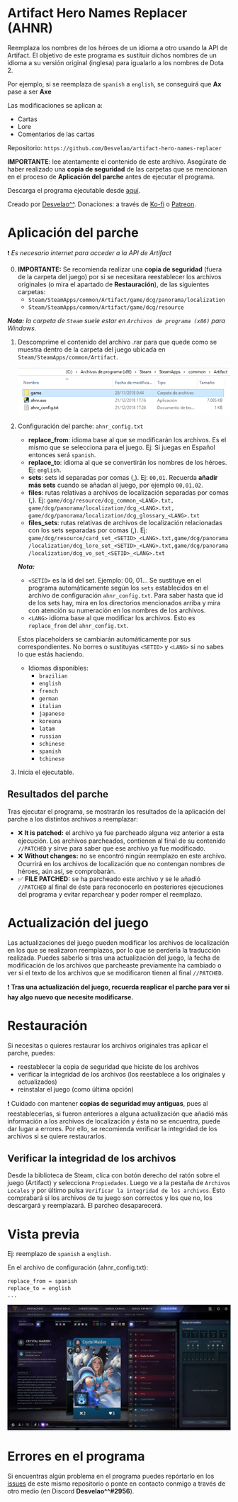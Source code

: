 # Artifact Hero Names Replacer (AHNR)
Reemplaza los nombres de los héroes de un idioma a otro usando la API de Artifact. El objetivo de este programa es sustituir dichos nombres de un idioma a su versión original (inglesa) para igualarlo a los nombres de Dota 2.

Por ejemplo, si se reemplaza de `spanish` a `english`, se conseguirá que **Ax** pase a ser **Axe**

Las modificaciones se aplican a:
-  Cartas
-  Lore
-  Comentarios de las cartas

Repositorio: `https://github.com/Desvelao/artifact-hero-names-replacer`

__**IMPORTANTE**__: lee atentamente el contenido de este archivo. Asegúrate de haber realizado una **copia de seguridad** de las carpetas que se mencionan en el proceso de **Aplicación del parche** antes de ejecutar el programa.

Descarga el programa ejecutable desde [aquí](https://github.com/Desvelao/artifact-hero-names-replacer/releases).

Creado por [Desvelao^^](https://desvelao.github.io/profile/).
Donaciones: a través de [Ko-fi](https://www.ko-fi.com/desvelao) o [Patreon](https://www.patreon.com/desvelao).

# Aplicación del parche

❗ *Es necesario internet para acceder a la API de Artifact*

0. __**IMPORTANTE:**__ Se recomienda realizar una **copia de seguridad** (fuera de la carpeta del juego) por si se necesitara reestablecer los archivos originales (o mira el apartado de **Restauración**), de las siguientes carpetas:
    - `Steam/SteamApps/common/Artifact/game/dcg/panorama/localization`
    - `Steam/SteamApps/common/Artifact/game/dcg/resource`

***Nota:*** *la carpeta de `Steam` suele estar en `Archivos de programa (x86)` para Windows.*

1. Descomprime el contenido del archivo .rar para que quede como se muestra dentro de la carpeta del juego ubicada en `Steam/SteamApps/common/Artifact`.

    ![Instalation](../../img/instalation.jpg)

2. Configuración del parche: `ahnr_config.txt`
    - **replace_from**: idioma base al que se modificarán los archivos. Es el mismo que se selecciona para el juego. Ej: Si juegas en Español entonces será `spanish`.
    - **replace_to**: idioma al que se convertirán los nombres de los héroes. Ej: `english`.
    - **sets**: sets id separadas por comas (,). Ej: `00,01`. Recuerda **añadir más sets** cuando se añadan al juego, por ejemplo `00,01,02`.
    - **files**: rutas relativas a archivos de localización separadas por comas (,). Ej: `
        game/dcg/resource/dcg_common_<LANG>.txt,
        game/dcg/panorama/localization/dcg_<LANG>.txt,
        game/dcg/panorama/localization/dcg_glossary_<LANG>.txt
    `
    - **files_sets**: rutas relativas de archivos de localización relacionadas con los sets separadas por comas (,). Ej: `game/dcg/resource/card_set_<SETID>_<LANG>.txt,game/dcg/panorama/localization/dcg_lore_set_<SETID>_<LANG>.txt,game/dcg/panorama/localization/dcg_vo_set_<SETID>_<LANG>.txt`

    ***Nota:***
    - `<SETID>` es la id del set. Ejemplo: 00, 01... Se sustituye en el programa automáticamente según los `sets` establecidos en el archivo de configuración `ahnr_config.txt`. Para saber hasta que id de los sets hay, mira en los directorios mencionados arriba y mira con atención su numeración en los nombres de los archivos.
    - `<LANG>` idioma base al que modificar los archivos. Esto es `replace_from` del `ahnr_config.txt`.

    Estos placeholders se cambiarán automáticamente por sus correspondientes. No borres o sustituyas `<SETID>` y `<LANG>` si no sabes lo que estás haciendo.

    - Idiomas disponibles:
        - `brazilian`
        - `english`
        - `french`
        - `german`
        - `italian`
        - `japanese`
        - `koreana`
        - `latam`
        - `russian`
        - `schinese`
        - `spanish`
        - `tchinese`

3. Inicia el ejecutable.

## Resultados del parche
Tras ejecutar el programa, se mostrarán los resultados de la aplicación del parche a los distintos archivos a reemplazar:

- ❌ **It is patched:** el archivo ya fue parcheado alguna vez anterior a esta ejecución. Los archivos parcheados, contienen al final de su contenido `//PATCHED` y sirve para saber que ese archivo ya fue modificado.
- ❌ **Without changes:** no se encontró ningún reemplazo en este archivo. Ocurrirá en los archivos de localización que no contengan nombres de héroes, aún así, se comprobarán.
- ✅ **FILE PATCHED:** se ha parcheado este archivo y se le añadió `//PATCHED` al final de éste para reconocerlo en posteriores ejecuciones del programa y evitar reparchear y poder romper el reemplazo.

# Actualización del juego
Las actualizaciones del juego pueden modificar los archivos de localización en los que se realizaron reemplazos, por lo que se perdería la traducción realizada. Puedes saberlo si tras una actualización del juego, la fecha de modificación de los archivos que parcheaste previamente ha cambiado o ver si el texto de los archivos que se modificaron tienen al final `//PATCHED`.

❗ **Tras una actualización del juego, recuerda reaplicar el parche para ver si hay algo nuevo que necesite modificarse.**

# Restauración
Si necesitas o quieres restaurar los archivos originales tras aplicar el parche, puedes:
- reestablecer la copia de seguridad que hiciste de los archivos
- verificar la integridad de los archivos (los reestablece a los originales y actualizados)
- reinstalar el juego (como última opción)

❗ Cuidado con mantener **copias de seguridad muy antiguas**, pues al reestablecerlas, si fueron anteriores a alguna actualización que añadió más información a los archivos de localización y ésta no se encuentra, puede dar lugar a errores. Por ello, se recomienda verificar la integridad de los archivos si se quiere restaurarlos.

## Verificar la integridad de los archivos
Desde la biblioteca de Steam, clica con botón derecho del ratón sobre el juego (Artifact) y selecciona `Propiedades`. Luego ve a la pestaña de `Archivos Locales` y por último pulsa `Verificar la integridad de los archivos`. Esto comprabará si los archivos de tu juego son correctos y los que no, los descargará y reemplazará. El parcheo desaparecerá.


# Vista previa
Ej: reemplazo de `spanish` a `english`.

En el archivo de configuración (ahnr_config.txt):
```
replace_from = spanish
replace_to = english
...
```

![game-patched](../../img/game-patched.png)

# Errores en el programa

Si encuentras algún problema en el programa puedes repórtarlo en los [issues](https://github.com/Desvelao/ahnr/issues) de este mismo repositorio o ponte en contacto conmigo a través de otro medio (en Discord **Desvelao^^#2956**).